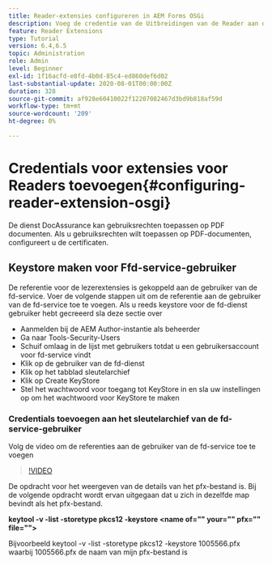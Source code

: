 ```yaml
---
title: Reader-extensies configureren in AEM Forms OSGi
description: Voeg de credentie van de Uitbreidingen van de Reader aan de vertrouwensopslag in AEM Forms OSGi toe
feature: Reader Extensions
type: Tutorial
version: 6.4,6.5
topic: Administration
role: Admin
level: Beginner
exl-id: 1f16acfd-e8fd-4b0d-85c4-ed860def6d02
last-substantial-update: 2020-08-01T00:00:00Z
duration: 328
source-git-commit: af928e60410022f12207082467d3bd9b818af59d
workflow-type: tm+mt
source-wordcount: '209'
ht-degree: 0%

---
```


# Credentials voor extensies voor Readers toevoegen{#configuring-reader-extension-osgi}

De dienst DocAssurance kan gebruiksrechten toepassen op PDF documenten. Als u gebruiksrechten wilt toepassen op PDF-documenten, configureert u de certificaten.

## Keystore maken voor Ffd-service-gebruiker

De referentie voor de lezerextensies is gekoppeld aan de gebruiker van de fd-service. Voer de volgende stappen uit om de referentie aan de gebruiker van de fd-service toe te voegen. Als u reeds keystore voor de fd-dienst gebruiker hebt gecreeerd sla deze sectie over

* Aanmelden bij de AEM Author-instantie als beheerder
* Ga naar Tools-Security-Users
* Schuif omlaag in de lijst met gebruikers totdat u een gebruikersaccount voor fd-service vindt
* Klik op de gebruiker van de fd-dienst
* Klik op het tabblad sleutelarchief
* Klik op Create KeyStore
* Stel het wachtwoord voor toegang tot KeyStore in en sla uw instellingen op om het wachtwoord voor KeyStore te maken

### Credentials toevoegen aan het sleutelarchief van de fd-service-gebruiker

Volg de video om de referenties aan de gebruiker van de fd-service toe te voegen

>[!VIDEO](https://video.tv.adobe.com/v/335849?quality=12&learn=on)


De opdracht voor het weergeven van de details van het pfx-bestand is. Bij de volgende opdracht wordt ervan uitgegaan dat u zich in dezelfde map bevindt als het pfx-bestand.

**keytool -v -list -storetype pkcs12 -keystore &lt;name of=&quot;&quot; your=&quot;&quot; pfx=&quot;&quot; file=&quot;&quot;>**

Bijvoorbeeld keytool -v -list -storetype pkcs12 -keystore 1005566.pfx waarbij 1005566.pfx de naam van mijn pfx-bestand is
